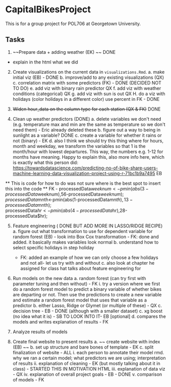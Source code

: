 # CapitalBikesProject

This is for a group project for POL706 at Georgetown University.

## Tasks 

1. ~~Prepare data + adding weather (EK) ~~  DONE

- explain in the html what we did

2. Create visualizations on the current data in `visualizations.Rmd`. 
	a. make initial viz (EB) - DONE
	b. improve/add to any existing visualizations (QX)
	c. correlation matrix with some predictors (FK) - DONE (DECIDED NOT TO DO)
	e. add viz with binary rain predictor QX
	f. add viz with weather conditions (categorical) QX
	g. add viz with sun is out QX
	H. do a viz with holidays (color holidays in a different color) use percent in FK -  DONE

3. ~~Widen hour_data on the column type for each station (QX & FK)~~ DONE

4. Clean up weather predictors (DONE)
	a. delete variables we don't need (e.g. temperature max and min are the same as temperature so we don't need them) - Eric already deleted these
	b. figure out a way to being in sunlight as a variable? DONE
	c. create a variable for whether it rains or not (binary) - EK
	d. also I think we should try this thing where for hours, month and weekday, we transform the variables so that 1 is the month/hour with lowest departures. This way, the numbers e.g. 1-12 for months have meaning. Happy to explain this, also more info here, which is exactly what this person did: https://towardsdatascience.com/predicting-no-of-bike-share-users-machine-learning-data-visualization-project-using-r-71bc1b9a7495 EB
	
**	This is code for how to do was not sure where is the best spot to insert this into the code
**	FK - 
	processedData$weeknum<-pmin(abs(3-processedData$weeknum),56-processedData$weeknum);  
	processedData$mnth<-pmin(abs(1-processedData$mnth),13-processedData$mnth);  
	processedData$hr<-pmin(abs(4-processedData$hr),28-processedData$hr);  

5. Feature engineering ( DONE BUT ADD MORE IN LASSO/RIDGE RECIPE)
	a. figure out what transformation to use for dependent variable for random forest (EB) - look into Box Cox transformation
	    - FK: done and added. it basically makes variables look normal
	b. understand how to select specific holidays in step holiday
      - FK: added an example of how we can only choose a few holidays and not all- let us try with and without
  c. also look at chapter he assigned for class hat talks about feature engineering for 

6. Run models on the new data
	a. random forest (can try first with parameter tuning and then without) - FK
		i. try a version where we first do a random forest model to predict a binary variable of whether bikes are departing or not.     Then use the predictions to create a new variable and estimate a random forest model that uses that variable as a predictor
	b. either Lasso, Ridge or Glymet (or multiple of these) - QX 
	c. decision tree - EB - DONE (although with a smaller dataset)
	c. xg boost (no idea what it is) - SB TO LOOK INTO IT- EB [optional]
	d. compares the models and writes explanation of results - FK

7. Analyze results of models

8. Create final website to present results
	a.  ~~  create website with index (EB) ~~ 
	b. set up structure and bare bones of template - EK
	c. split finalization of website - ALL
		i. each person to annotate their model rmd. why we ran a certain model; what predictors we are using; interpretation of results
		ii. explanation of cleaning - EK (but mostly talking about it in class) - STARTED THIS IN MOTIVATION HTML
		iii. explanation of data viz - QX
		iv. explanation of overall project goals - EB -  DONE
		v. comparison of models - FK